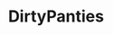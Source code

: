 ---
title: DirtyPanties
crosslinks:
- usedpanties
- Usedpanties1992
- jenspanties357
- MiasBedroom
- FullOfFantasies
- SellerCircleStage
- SunnyBunzCamgirl
---